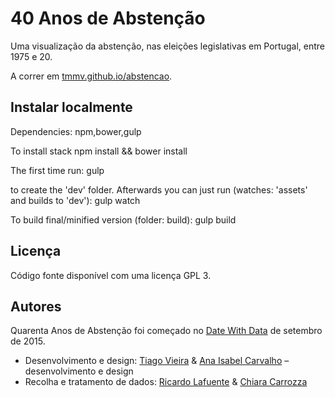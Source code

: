 # 40 Anos de Abstenção

Uma visualização da abstenção, nas eleições legislativas em Portugal, entre 1975 e 20.

A correr em [tmmv.github.io/abstencao](https://tmmv.github.io/abstencao).


## Instalar localmente

Dependencies: npm,bower,gulp

To install stack
    npm install && bower install

The first time run:
    gulp
    
to create the 'dev' folder. Afterwards you can just run (watches: 'assets' and builds to 'dev'):
    gulp watch

To build final/minified version (folder: build):
    gulp build
    

## Licença

Código fonte disponível com uma licença GPL 3.

## Autores

Quarenta Anos de Abstenção</strong> foi começado no [Date With Data](http://datewithdata.pt) de setembro de 2015.

 * Desenvolvimento e design: [Tiago Vieira](http://tiagovieira.pt) &amp; [Ana Isabel Carvalho](http://twitter.com/aiscarvalho) &ndash; desenvolvimento e design
 * Recolha e tratamento de dados: [Ricardo Lafuente](http://twitter.com/rlaf) &amp; [Chiara Carrozza](http://www.ces.uc.pt/investigadores/index.php?action=bio&amp;id_investigador=592)
